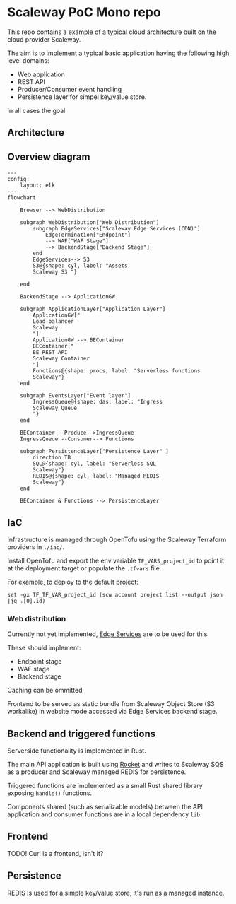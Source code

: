 # Scaleway PoC Mono repo

This repo contains a example of a typical cloud architecture built on the cloud provider Scaleway.

The aim is to implement a typical basic application having the following high level domains:

- Web application
- REST API
- Producer/Consumer event handling
- Persistence layer for simpel key/value store.

In all cases the goal

## Architecture

## Overview diagram

```mermaid
---
config:
    layout: elk
---
flowchart

    Browser --> WebDistribution

    subgraph WebDistribution["Web Distribution"]
        subgraph EdgeServices["Scaleway Edge Services (CDN)"]
            EdgeTermination["Endpoint"] 
            --> WAF["WAF Stage"] 
            --> BackendStage["Backend Stage"]  
        end
        EdgeServices--> S3
        S3@{shape: cyl, label: "Assets
        Scaleway S3 "}
        
    end

    BackendStage --> ApplicationGW

    subgraph ApplicationLayer["Application Layer"]
        ApplicationGW["
        Load balancer
        Scaleway
        "]
        ApplicationGW --> BEContainer
        BEContainer["
        BE REST API
        Scaleway Container
        "]
        Functions@{shape: procs, label: "Serverless functions
        Scaleway"}
    end

    subgraph EventsLayer["Event layer"]
        IngressQueue@{shape: das, label: "Ingress
        Scaleway Queue
        "}
    end

    BEContainer --Produce-->IngressQueue
    IngressQueue --Consumer--> Functions

    subgraph PersistenceLayer["Persistence Layer" ]
        direction TB
        SQL@{shape: cyl, label: "Serverless SQL
        Scaleway"}
        REDIS@{shape: cyl, label: "Managed REDIS
        Scaleway"}
    end

    BEContainer & Functions --> PersistenceLayer
```

## IaC

Infrastructure is managed through OpenTofu using the Scaleway Terraform providers in `./iac/`.

Install OpenTofu and export the env variable `TF_VARS_project_id` to point it at the deployment target or populate the `.tfvars` file.

For example, to deploy to the default project:

```fish
set -gx TF_TF_VAR_project_id (scw account project list --output json |jq .[0].id)
```
### Web distribution

Currently not yet implemented, [Edge Services](https://www.scaleway.com/en/edge-services/) are to be used for this.

These should implement:

- Endpoint stage
- WAF stage
- Backend stage

Caching can be ommitted

Frontend to be served as static bundle from Scaleway Object Store (S3 workalike) in website mode accessed via Edge Services backend stage.

## Backend and triggered functions

Serverside functionality is implemented in Rust.

The main API application is built using [Rocket](http://rocket.rs) and writes to Scaleway SQS as a producer and Scaleway managed REDIS for persistence.

Triggered functions are implemented as a small Rust shared library exposing `handle()` functions.

Components shared (such as serializable models) between the API application and consumer functions are in a local dependency `lib`.

## Frontend

TODO! Curl is a frontend, isn't it?


## Persistence

REDIS Is used for a simple key/value store, it's run as a managed instance.

